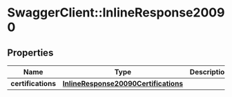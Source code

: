 # SwaggerClient::InlineResponse20090

## Properties
Name | Type | Description | Notes
------------ | ------------- | ------------- | -------------
**certifications** | [**InlineResponse20090Certifications**](InlineResponse20090Certifications.md) |  | [optional] 

